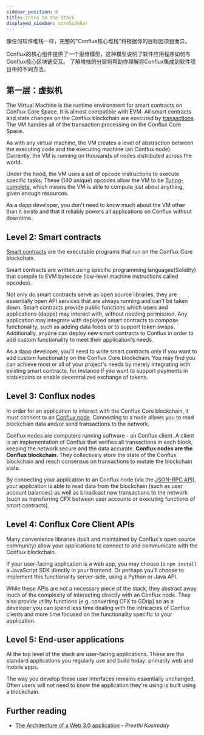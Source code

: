 ```yaml
---
sidebar_position: 0
title: Intro to the Stack
displayed_sidebar: coreSidebar
---
```


像任何软件堆栈一样，完整的"Conflux核心堆栈"将根据你的目标因项目而异。

Conflux的核心组件提供了一个思维模型，这种模型说明了软件应用程序如何与Conflux核心区块链交互。 了解堆栈的分层将帮助你理解将Conflux集成到软件项目中的不同方法。

## 第一层：虚拟机

The Virtual Machine is the runtime environment for smart contracts on Conflux Core Space. It is almost compatible with EVM. All smart contracts and state changes on the Conflux blockchain are executed by [transactions](../core-space-basics/transactions/overview.md). The VM handles all of the transaction processing on the Conflux Core Space.

As with any virtual machine, the VM creates a level of abstraction between the executing code and the executing machine (an Conflux node). Currently, the VM is running on thousands of nodes distributed across the world.

Under the hood, the VM uses a set of opcode instructions to execute specific tasks. These (140 unique) opcodes allow the VM to be [Turing-complete](https://en.wikipedia.org/wiki/Turing_completeness), which means the VM is able to compute just about anything, given enough resources.

As a dapp developer, you don't need to know much about the VM other than it exists and that it reliably powers all applications on Conflux without downtime.

## Level 2: Smart contracts

[Smart contracts](./smart-contracts) are the executable programs that run on the Conflux Core blockchain.

Smart contracts are written using specific programming languages(Solidity) that compile to EVM bytecode (low-level machine instructions called opcodes).

Not only do smart contracts serve as open source libraries, they are essentially open API services that are always running and can't be taken down. Smart contracts provide public functions which users and applications (dapps) may interact with, without needing permission. Any application may integrate with deployed smart contracts to compose functionality, such as adding data feeds or to support token swaps. Additionally, anyone can deploy new smart contracts to Conflux in order to add custom functionality to meet their application's needs.

As a dapp developer, you'll need to write smart contracts only if you want to add custom functionality on the Conflux Core blockchain. You may find you can achieve most or all of your project's needs by merely integrating with existing smart contracts, for instance if you want to support payments in stablecoins or enable decentralized exchange of tokens.

## Level 3: Conflux nodes

In order for an application to interact with the Conflux Core blockchain, it must connect to an [Conflux node](../../general/run-a-node/Overview.md). Connecting to a node allows you to read blockchain data and/or send transactions to the network.

Conflux nodes are computers running software - an Conflux client. A client is an implementation of Conflux that verifies all transactions in each block, keeping the network secure and the data accurate. **Conflux nodes are the Conflux blockchain**. They collectively store the state of the Conflux blockchain and reach consensus on transactions to mutate the blockchain state.

By connecting your application to an Conflux node (via the [JSON-RPC API](./json-rpc/)), your application is able to read data from the blockchain (such as user account balances) as well as broadcast new transactions to the network (such as transferring CFX between user accounts or executing functions of smart contracts).

## Level 4: Conflux Core Client APIs

Many convenience libraries (built and maintained by Conflux's open source community) allow your applications to connect to and communicate with the Conflux blockchain.

If your user-facing application is a web app, you may choose to `npm install` a JavaScript SDK directly in your frontend. Or perhaps you'll choose to implement this functionality server-side, using a Python or Java API.

While these APIs are not a necessary piece of the stack, they abstract away much of the complexity of interacting directly with an Conflux node. They also provide utility functions (e.g. converting CFX to GDrip) so as a developer you can spend less time dealing with the intricacies of Conflux clients and more time focused on the functionality specific to your application.

## Level 5: End-user applications

At the top level of the stack are user-facing applications. These are the standard applications you regularly use and build today: primarily web and mobile apps.

The way you develop these user interfaces remains essentially unchanged. Often users will not need to know the application they're using is built using a blockchain.

## Further reading

- [The Architecture of a Web 3.0 application](https://www.preethikasireddy.com/post/the-architecture-of-a-web-3-0-application) - _Preethi Kasireddy_
